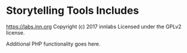 # Storytelling Tools Includes #
https://labs.inn.org
Copyright (c) 2017 innlabs
Licensed under the GPLv2 license.

Additional PHP functionality goes here.
